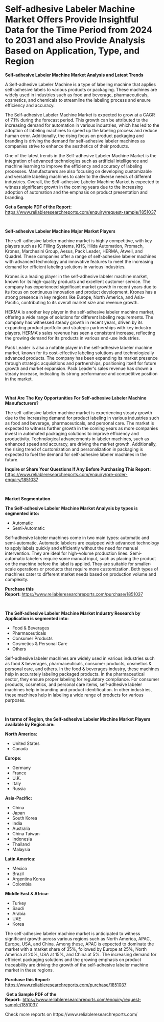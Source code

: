 <p><h1>Self-adhesive Labeler Machine Market Offers Provide Insightful Data for the Time Period from 2024 to 2031 and also Provide Analysis Based on Application, Type, and Region</h1></p><p><strong>Self-adhesive Labeler Machine Market Analysis and Latest Trends</strong></p>
<p><p>A Self-adhesive Labeler Machine is a type of labeling machine that applies self-adhesive labels to various products or packaging. These machines are widely used in industries such as food and beverage, pharmaceuticals, cosmetics, and chemicals to streamline the labeling process and ensure efficiency and accuracy.</p><p>The Self-adhesive Labeler Machine Market is expected to grow at a CAGR of 7.1% during the forecast period. This growth can be attributed to the increasing demand for automation in various industries, which has led to the adoption of labeling machines to speed up the labeling process and reduce human error. Additionally, the rising focus on product packaging and branding is driving the demand for self-adhesive labeler machines as companies strive to enhance the aesthetics of their products.</p><p>One of the latest trends in the Self-adhesive Labeler Machine Market is the integration of advanced technologies such as artificial intelligence and machine learning to improve the efficiency and accuracy of labeling processes. Manufacturers are also focusing on developing customizable and versatile labeling machines to cater to the diverse needs of different industries. Overall, the Self-adhesive Labeler Machine Market is expected to witness significant growth in the coming years due to the increasing adoption of automation and the emphasis on product presentation and branding.</p></p>
<p><strong>Get a Sample PDF of the Report:&nbsp;</strong> <a href="https://www.reliableresearchreports.com/enquiry/request-sample/1851037">https://www.reliableresearchreports.com/enquiry/request-sample/1851037</a></p>
<p>&nbsp;</p>
<p><strong>Self-adhesive Labeler Machine Major Market Players</strong></p>
<p><p>The self-adhesive labeler machine market is highly competitive, with key players such as IC Filling Systems, KHS, Hilda Automation, Promach, Krones, Marchesini Group, Aesus, Pack Leader, HERMA, Atwell, and Quadrel. These companies offer a range of self-adhesive labeler machines with advanced technology and innovative features to meet the increasing demand for efficient labeling solutions in various industries.</p><p>Krones is a leading player in the self-adhesive labeler machine market, known for its high-quality products and excellent customer service. The company has experienced significant market growth in recent years due to its focus on continuous innovation and product development. Krones has a strong presence in key regions like Europe, North America, and Asia-Pacific, contributing to its overall market size and revenue growth.</p><p>HERMA is another key player in the self-adhesive labeler machine market, offering a wide range of solutions for different labeling requirements. The company has witnessed steady growth in recent years, driven by its expanding product portfolio and strategic partnerships with key industry players. HERMA's sales revenue has seen a consistent increase, reflecting the growing demand for its products in various end-use industries.</p><p>Pack Leader is also a notable player in the self-adhesive labeler machine market, known for its cost-effective labeling solutions and technologically advanced products. The company has been expanding its market presence through strategic acquisitions and partnerships, positioning itself for future growth and market expansion. Pack Leader's sales revenue has shown a steady increase, indicating its strong performance and competitive position in the market.</p></p>
<p>&nbsp;</p>
<p><strong>What Are The Key Opportunities For Self-adhesive Labeler Machine Manufacturers?</strong></p>
<p><p>The self-adhesive labeler machine market is experiencing steady growth due to the increasing demand for product labeling in various industries such as food and beverage, pharmaceuticals, and personal care. The market is expected to witness further growth in the coming years as more companies invest in automated packaging solutions to improve efficiency and productivity. Technological advancements in labeler machines, such as enhanced speed and accuracy, are driving the market growth. Additionally, the rising trend of customization and personalization in packaging is expected to fuel the demand for self-adhesive labeler machines in the future.</p></p>
<p><strong>Inquire or Share Your Questions If Any Before Purchasing This Report:</strong> <a href="https://www.reliableresearchreports.com/enquiry/pre-order-enquiry/1851037">https://www.reliableresearchreports.com/enquiry/pre-order-enquiry/1851037</a></p>
<p>&nbsp;</p>
<p><strong>Market Segmentation</strong></p>
<p><strong>The Self-adhesive Labeler Machine Market Analysis by types is segmented into:</strong></p>
<p><ul><li>Automatic</li><li>Semi-Automatic</li></ul></p>
<p><p>Self-adhesive labeler machines come in two main types: automatic and semi-automatic. Automatic labelers are equipped with advanced technology to apply labels quickly and efficiently without the need for manual intervention. They are ideal for high-volume production lines. Semi-automatic labelers require some manual input, such as placing the product on the machine before the label is applied. They are suitable for smaller-scale operations or products that require more customization. Both types of machines cater to different market needs based on production volume and complexity.</p></p>
<p><strong>Purchase this Report:&nbsp;</strong><a href="https://www.reliableresearchreports.com/purchase/1851037">https://www.reliableresearchreports.com/purchase/1851037</a></p>
<p>&nbsp;</p>
<p><strong>The Self-adhesive Labeler Machine Market Industry Research by Application is segmented into:</strong></p>
<p><ul><li>Food & Beverages</li><li>Pharmaceuticals</li><li>Consumer Products</li><li>Cosmetics & Personal Care</li><li>Others</li></ul></p>
<p><p>Self-adhesive labeler machines are widely used in various industries such as food & beverages, pharmaceuticals, consumer products, cosmetics & personal care, and others. In the food & beverages industry, these machines help in accurately labeling packaged products. In the pharmaceutical sector, they ensure proper labeling for regulatory compliance. For consumer products, cosmetics, and personal care items, self-adhesive labeler machines help in branding and product identification. In other industries, these machines help in labeling a wide range of products for various purposes.</p></p>
<p>&nbsp;</p>
<p><strong>In terms of Region, the Self-adhesive Labeler Machine Market Players available by Region are:</strong></p>
<p>
    <p> <strong> North America: </strong>
        <ul>
            <li>United States</li>
            <li>Canada</li>
        </ul>
        </p> 
    <p> <strong> Europe: </strong>
        <ul>
            <li>Germany</li>
            <li>France</li>
            <li>U.K.</li>
            <li>Italy</li>
            <li>Russia</li>
        </ul>
        </p> 
    <p> <strong> Asia-Pacific: </strong>
        <ul>
            <li>China</li>
            <li>Japan</li>
            <li>South Korea</li>
            <li>India</li>
            <li>Australia</li>
            <li>China Taiwan</li>
            <li>Indonesia</li>
            <li>Thailand</li>
            <li>Malaysia</li>
        </ul>
        </p> 
    <p> <strong> Latin America: </strong>
        <ul>
            <li>Mexico</li>
            <li>Brazil</li>
            <li>Argentina Korea</li>
            <li>Colombia</li>
        </ul>
        </p> 
    <p> <strong> Middle East & Africa: </strong>
        <ul>
            <li>Turkey</li>
            <li>Saudi</li>
            <li>Arabia</li>
            <li>UAE</li>
            <li>Korea</li>
        </ul>
    </p>
    </p>
<p><p>The self-adhesive labeler machine market is anticipated to witness significant growth across various regions such as North America, APAC, Europe, USA, and China. Among these, APAC is expected to dominate the market with a market share of 35%, followed by Europe at 25%, North America at 20%, USA at 15%, and China at 5%. The increasing demand for efficient packaging solutions and the growing emphasis on product traceability are driving the growth of the self-adhesive labeler machine market in these regions.</p></p>
<p><strong>Purchase this Report: </strong><a href="https://www.reliableresearchreports.com/purchase/1851037">https://www.reliableresearchreports.com/purchase/1851037</a></p>
<p>&nbsp;<strong>Get a Sample PDF of the Report:&nbsp;&nbsp;</strong><a href="https://www.reliableresearchreports.com/enquiry/request-sample/1851037">https://www.reliableresearchreports.com/enquiry/request-sample/1851037</a></p>
<p><strong></strong></p>
<p>Check more reports on https://www.reliableresearchreports.com/</p>